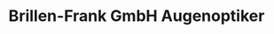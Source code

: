 ---
title: "Brillen-Frank GmbH Augenoptiker"
url: /wismar/brillen-frank-gmbh-augenoptiker/
shop: Optiker
---
